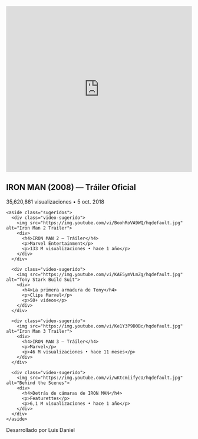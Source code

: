 <!DOCTYPE html>
<html lang="es">
<head>
  <meta charset="utf-8" />
  <meta name="viewport" content="width=device-width, initial-scale=1.0" />
  <link rel="stylesheet" href="estilos.css?v=1" />
  <title>Mini Sitio</title>
</head>
<body>
  <div class="container">
    <main class="video-principal">
      <div class="player">
        <iframe width="100%" height="450" 
          src="https://www.youtube.com/embed/8hYlB38asDY"
          title="Iron Man (2008) Trailer" frameborder="0"
          allow="accelerometer; autoplay; clipboard-write; encrypted-media; gyroscope; picture-in-picture; web-share"
          allowfullscreen></iframe>
      </div>
      <h2 class="titulo">IRON MAN (2008) — Tráiler Oficial</h2>
      <p class="detalles">35,620,861 visualizaciones • 5 oct. 2018</p>
    </main>

    <aside class="sugeridos">
      <div class="video-sugerido">
        <img src="https://img.youtube.com/vi/BoohRoVA9WQ/hqdefault.jpg" alt="Iron Man 2 Trailer">
        <div>
          <h4>IRON MAN 2 — Tráiler</h4>
          <p>Marvel Entertainment</p>
          <p>133 M visualizaciones • hace 1 año</p>
        </div>
      </div>

      <div class="video-sugerido">
        <img src="https://img.youtube.com/vi/KAE5ymVLmZg/hqdefault.jpg" alt="Tony Stark Build Suit">
        <div>
          <h4>La primera armadura de Tony</h4>
          <p>Clips Marvel</p>
          <p>50+ videos</p>
        </div>
      </div>

      <div class="video-sugerido">
        <img src="https://img.youtube.com/vi/Ke1Y3P9D0Bc/hqdefault.jpg" alt="Iron Man 3 Trailer">
        <div>
          <h4>IRON MAN 3 — Tráiler</h4>
          <p>Marvel</p>
          <p>46 M visualizaciones • hace 11 meses</p>
        </div>
      </div>

      <div class="video-sugerido">
        <img src="https://img.youtube.com/vi/wKtcmiifycU/hqdefault.jpg" alt="Behind the Scenes">
        <div>
          <h4>Detrás de cámaras de IRON MAN</h4>
          <p>Featurettes</p>
          <p>6,1 M visualizaciones • hace 1 año</p>
        </div>
      </div>
    </aside>
  </div>
  
  <footer>
    <p>Desarrollado por Luis Daniel</p>
  </footer>
</body>
</html>
